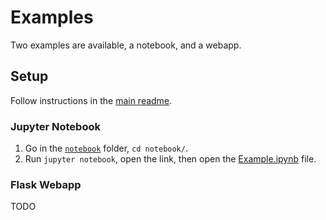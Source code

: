 # Examples
Two examples are available, a notebook, and a webapp.

## Setup
Follow instructions in the [main readme](../README.md#examples).

### Jupyter Notebook
1. Go in the [`notebook`](./notebook) folder, `cd notebook/`.
2. Run `jupyter notebook`, open the link, then open the [Example.ipynb](./notebook/Example.ipynb) file.

### Flask Webapp
TODO
